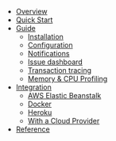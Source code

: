 <!-- docs/_sidebar.md -->

- [Overview](/monitoring/overview.md)
- [Quick Start](/monitoring/quickstart.md)
- [Guide](/monitoring/guide/)
  - [Installation](/monitoring/guide/installation.md)
  - [Configuration](/monitoring/guide/configuration.md)
  - [Notifications](/monitoring/guide/notifications.md)
  - [Issue dashboard](/monitoring/guide/issue-dashboard.md)
  - [Transaction tracing](/monitoring/guide/transaction-tracing.md)
  - [Memory & CPU Profiling](/monitoring/guide/memory-cpu-profiling.md)
  <!-- - [Modules](/monitoring/guide/modules.md) -->
- [Integration](/monitoring/integration/)
  - [AWS Elastic Beanstalk](/monitoring/integration/elastic-beanstalk.md)
  - [Docker](/monitoring/integration/docker.md)
  - [Heroku](/monitoring/integration/heroku.md)
  - [With a Cloud Provider](/monitoring/integration/cloud-providers.md)
- [Reference](/monitoring/reference/pmx.md)